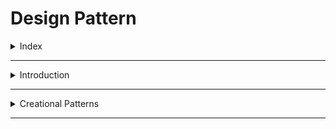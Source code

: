 # Design Pattern

<details>
<summary>Index</summary>

## Index

- Introduction
- Creational Patterns
</details>

---

<details>
<summary>Introduction</summary>

## Introduction

- The best practices followed by experienced software developers are called design patterns.
- Design Patterns represent the best practices used by experienced object-oriented software developers.
- Design Patterns are solutions to general problems that software developers faced during software development.
- These solutions were discovered through trial and error by many software developers over a long period of time.
- Design patterns acts as templates for real world problems.
- Using design patterns makes your code cleaner, easier to maintain, and more flexible.

### Types of Design Patterns

1. Creational Patterns -> Object Creation & Initialization
2. Structural Patterns
3. Behavioral Patterns -> Communication between classes & Objects

#### Creational Pattern

- These design patterns provide a way to create objects that increase flexibility and reuse of existing code.
- Reduce the complexity of object creation.
- Examples: Singleton, Factory, Abstract Factory, Builder, Prototype.
- Define the best possible way to reuse it.

#### Structural Pattern

- These design patterns concern class and object composition. Concept of inheritance is used to compose interfaces and define ways to compose objects to obtain new functionalities.

- Structural patterns concentrate on assembling objects and classes into larger structures while maintaining flexibility and efficiency.

#### Behavioral Patterns

- These design patterns are specially concerned with communication between objects.

</details>

---

<details>
<summary>Creational Patterns</summary>

## Creational Patterns

1. Singleton
2. Factory
3. Abstract Factory
4. Builder
5. Prototype

### Singleton

- The Singleton pattern ensures that only one instance of a class is created throughout the program. This instance is globally accessible.
- It facilitates the creation of a single instance that can be shared across multiple components.

![Singleton](./Assets/01-creational-pattern/01-singleton.png)
![Singleton](./Assets/01-creational-pattern/01-singleton-def-gif.gif)

```js
class Singleton {
	constructor() {
		if (Singleton.instance) {
			return Singleton.instance;
		}
		this.data = []; // This is Global store
		Singleton.instance = this;
	}

	// Static method ensures getInstance can be called without an instance.
	static getInstance() {
		return Singleton.instance || new Singleton();
	}

	addData(item) {
		this.data.push(item);
	}

	getData() {
		return this.data;
	}
}

// Usage
const instance1 = Singleton.getInstance();
instance1.addData("Data 1");

const instance2 = Singleton.getInstance();
instance2.addData("Data 2");

console.log(instance1.getData()); // Output: ['Data 1', 'Data 2']
console.log(instance2.getData()); // Output: ['Data 1', 'Data 2']
```

### Factory

- In Factory pattern, we create objects without exposing the creation logic to the client and refer to newly created object using a common interface.

- A Factory Pattern says that just define an interface for creating an object but let the subclasses decide which class to instantiate. In other words, subclasses are responsible to create the instance of the class.
- Factory Method Pattern allows the sub-classes to choose the type of objects to create.

![Factory Pattern](./Assets/01-creational-pattern/02-factory.png)
![Factory Pattern](./Assets/01-creational-pattern/02-Factory1.png)

### Example :

We can think of the Factory Pattern like a car manufacturing plant. Instead of customers deciding which car to build, they provide specifications to the factory, and the factory decides which car to produce. For example, a sports car factory would produce sports cars, while a sedan factory would produce sedans.

### steps

1. create an interface. **Product**
2. create concrete classes implementing the same interface. **Book**, **Shirt**
3. create a Factory to generate object of concrete class based on given information. **ProductFactory**

```js
// All products produced by One Factory
class Shape {
	draw() {}
}

class Circle extends Shape {
	draw() {
		console.log("Drawing Circle");
	}
}

class Rectangle extends Shape {
	draw() {
		console.log("Drawing Rectangle");
	}
}

class ShapeFactory {
	createShape(type) {
		switch (type) {
			case "circle":
				return new Circle();
			case "rectangle":
				return new Rectangle();
			default:
				throw new Error("Invalid shape type");
		}
	}
}

// Usage
const factory = new ShapeFactory();
const shape1 = factory.createShape("circle");
shape1.draw();

const shape2 = factory.createShape("rectangle");
shape2.draw();
```

### Abstract Factory

- The Abstract Factory Pattern extends the Factory Pattern by introducing a 'super-factory' responsible for creating families of related or dependent objects without specifying their concrete classes. This pattern ensures that objects created by the factory are compatible with each other.

- Abstract Factory patterns involve a central factory, known as a super-factory, which creates other factories. This super-factory is also called a "factory of factories."

- In Abstract Factory pattern, an interface is responsible for creating a factory of related objects without explicitly specifying their classes. Each generated factory can give the objects as per the factory pattern.

- The "factory" object has the responsibility for providing creation services for the entire platform family. Clients never create platform objects directly, they ask the factory to do that for them.
- The purpose of the Abstract Factory is to provide an interface for creating families of related objects, without specifying concrete classes.

![Abstract factory](./Assets/01-creational-pattern/03-abstract-factory.jpg)

### Steps

1. Create an interface. **Shape**
2. Create concrete classes implementing the same interface. **Rectangle**, **Square**, **Circle**
3. Create an interface for colors. **Color**
4. Create concrete classes implementing the same interface. **Red**, **Green**, **Blue**
5. Create an Abstract class to get factories for Color and Shape objects. **AbstractFactory**
6. Create Factory classes extending Abstractfactory to generate object of concrete class based on given information. **ShapeFactory**, **ColorFactory**
7. Create a Factory generator/Producer class to get factories by passing an information such as Shape or Color. **FactoryProducer**

### Example

Imagine an Abstract Factory as a central factory that knows how to create other factories. Each of these sub-factories specializes in creating a specific family of related products. For instance, you might have a factory for creating different shapes and another for creating different colors. Each factory ensures that the shapes and colors it produces are compatible with each other.

```js
// Every Product has own Factory
class Shape {
	draw() {}
}

class Circle extends Shape {
	draw() {
		console.log("Drawing Circle");
	}
}

class Square extends Shape {
	draw() {
		console.log("Drawing Square");
	}
}

class ShapeFactory {
	createCircle() {}
	createSquare() {}
}

class CircleFactory extends ShapeFactory {
	createCircle() {
		return new Circle();
	}
}

class SquareFactory extends ShapeFactory {
	createSquare() {
		return new Square();
	}
}

// Usage
const circleFactory = new CircleFactory();
const circle = circleFactory.createCircle();
circle.draw();

const squareFactory = new SquareFactory();
const square = squareFactory.createSquare();
square.draw();
```

</details>

---
